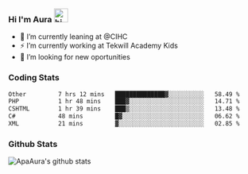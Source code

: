 ### Hi I'm Aura <img src="https://user-images.githubusercontent.com/1303154/88677602-1635ba80-d120-11ea-84d8-d263ba5fc3c0.gif" width="28px" alt="hi">

- 🔭 I’m currently leaning at @CIHC
- ⚡ I’m currently working at Tekwill Academy Kids
- 🤔 I’m looking for new oportunities


### Coding Stats

<!--START_SECTION:waka-->

```txt
Other         7 hrs 12 mins   ██████████████▓░░░░░░░░░░   58.49 %
PHP           1 hr 48 mins    ███▓░░░░░░░░░░░░░░░░░░░░░   14.71 %
CSHTML        1 hr 39 mins    ███▒░░░░░░░░░░░░░░░░░░░░░   13.48 %
C#            48 mins         █▓░░░░░░░░░░░░░░░░░░░░░░░   06.62 %
XML           21 mins         ▓░░░░░░░░░░░░░░░░░░░░░░░░   02.85 %
```

<!--END_SECTION:waka-->

### Github Stats

![ApaAura's github stats](https://github-readme-stats.vercel.app/api?username=ApaAura&count_private=true&theme=tokyonight&hide=contribs,prs)
